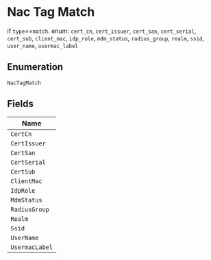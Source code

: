 
# Nac Tag Match

if `type`==`match`. enum: `cert_cn`, `cert_issuer`, `cert_san`, `cert_serial`, `cert_sub`, `client_mac`, `idp_role`, `mdm_status`, `radius_group`, `realm`, `ssid`, `user_name`, `usermac_label`

## Enumeration

`NacTagMatch`

## Fields

| Name |
|  --- |
| `CertCn` |
| `CertIssuer` |
| `CertSan` |
| `CertSerial` |
| `CertSub` |
| `ClientMac` |
| `IdpRole` |
| `MdmStatus` |
| `RadiusGroup` |
| `Realm` |
| `Ssid` |
| `UserName` |
| `UsermacLabel` |

